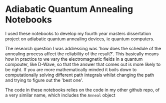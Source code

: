 # Adiabatic Quantum Annealing Notebooks

I used these notebooks to develop my fourth year masters dissertation project on adiabatic quantum annealing devices, ie quantum computers.

The research question I was addressing was 'how does the schedule of the annealing process affect the reliability of the result?'. This basically means how in practice to we vary the electromagnetic fields in a quantum compouter, like D-Wave, so that the answer that comes out is more likely to be right. If you are more mathematically minded it boils down to computationally solving different path integrals whilst changing the path and trying to figure out the 'best one'.

The code in these notebooks relies on the code in my other github repo, of a very similar name, which includes the `Anneal` object
